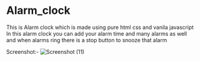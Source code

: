 # Alarm_clock

This is Alarm clock which is made using pure html css and vanila javascript 
In this alarm clock you can add your alarm time and many alarms as well and when alarms ring there  is a stop button to snooze that alarm 

Screenshot:-
![Screenshot (11)](https://user-images.githubusercontent.com/111118335/211848100-6186f10e-1e23-4f9b-b3a2-f0ee137dcf76.png)
